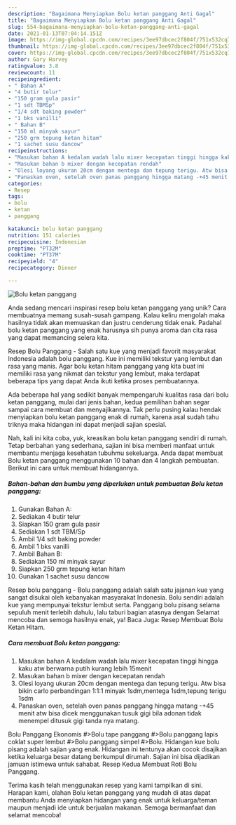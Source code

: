 ```yaml
---
description: "Bagaimana Menyiapkan Bolu ketan panggang Anti Gagal"
title: "Bagaimana Menyiapkan Bolu ketan panggang Anti Gagal"
slug: 554-bagaimana-menyiapkan-bolu-ketan-panggang-anti-gagal
date: 2021-01-13T07:04:14.151Z
image: https://img-global.cpcdn.com/recipes/3ee97dbcec2f804f/751x532cq70/bolu-ketan-panggang-foto-resep-utama.jpg
thumbnail: https://img-global.cpcdn.com/recipes/3ee97dbcec2f804f/751x532cq70/bolu-ketan-panggang-foto-resep-utama.jpg
cover: https://img-global.cpcdn.com/recipes/3ee97dbcec2f804f/751x532cq70/bolu-ketan-panggang-foto-resep-utama.jpg
author: Gary Harvey
ratingvalue: 3.8
reviewcount: 11
recipeingredient:
- " Bahan A"
- "4 butir telur"
- "150 gram gula pasir"
- "1 sdt TBMSp"
- "1/4 sdt baking powder"
- "1 bks vanilli"
- " Bahan B"
- "150 ml minyak sayur"
- "250 grm tepung ketan hitam"
- "1 sachet susu dancow"
recipeinstructions:
- "Masukan bahan A kedalam wadah lalu mixer kecepatan tinggi hingga kaku atw berwarna putih kurang lebih 15menit"
- "Masukan bahan b mixer dengan kecepatan rendah"
- "Olesi loyang ukuran 20cm dengan mentega dan tepung terigu. Atw bisa bikin carlo perbandingan 1:1:1 minyak 1sdm,mentega 1sdm,tepung terigu 1sdm"
- "Panaskan oven, setelah oven panas panggang hingga matang -+45 menit atw bisa dicek menggunakan tusuk gigi bila adonan tidak menempel ditusuk gigi tanda nya matang."
categories:
- Resep
tags:
- bolu
- ketan
- panggang

katakunci: bolu ketan panggang 
nutrition: 151 calories
recipecuisine: Indonesian
preptime: "PT32M"
cooktime: "PT37M"
recipeyield: "4"
recipecategory: Dinner

---
```



![Bolu ketan panggang](https://img-global.cpcdn.com/recipes/3ee97dbcec2f804f/751x532cq70/bolu-ketan-panggang-foto-resep-utama.jpg)

Anda sedang mencari inspirasi resep bolu ketan panggang yang unik? Cara membuatnya memang susah-susah gampang. Kalau keliru mengolah maka hasilnya tidak akan memuaskan dan justru cenderung tidak enak. Padahal bolu ketan panggang yang enak harusnya sih punya aroma dan cita rasa yang dapat memancing selera kita.

Resep Bolu Panggang - Salah satu kue yang menjadi favorit masyarakat Indonesia adalah bolu panggang. Kue ini memiliki tekstur yang lembut dan rasa yang manis. Agar bolu ketan hitam panggang yang kita buat ini memiliki rasa yang nikmat dan tekstur yang lembut, maka terdapat beberapa tips yang dapat Anda ikuti ketika proses pembuatannya.

Ada beberapa hal yang sedikit banyak mempengaruhi kualitas rasa dari bolu ketan panggang, mulai dari jenis bahan, kedua pemilihan bahan segar sampai cara membuat dan menyajikannya. Tak perlu pusing kalau hendak menyiapkan bolu ketan panggang enak di rumah, karena asal sudah tahu triknya maka hidangan ini dapat menjadi sajian spesial.


Nah, kali ini kita coba, yuk, kreasikan bolu ketan panggang sendiri di rumah. Tetap berbahan yang sederhana, sajian ini bisa memberi manfaat untuk membantu menjaga kesehatan tubuhmu sekeluarga. Anda dapat membuat Bolu ketan panggang menggunakan 10 bahan dan 4 langkah pembuatan. Berikut ini cara untuk membuat hidangannya.

<!--inarticleads1-->

##### Bahan-bahan dan bumbu yang diperlukan untuk pembuatan Bolu ketan panggang:

1. Gunakan  Bahan A:
1. Sediakan 4 butir telur
1. Siapkan 150 gram gula pasir
1. Sediakan 1 sdt TBM/Sp
1. Ambil 1/4 sdt baking powder
1. Ambil 1 bks vanilli
1. Ambil  Bahan B:
1. Sediakan 150 ml minyak sayur
1. Siapkan 250 grm tepung ketan hitam
1. Gunakan 1 sachet susu dancow


Resep bolu panggang - Bolu panggang adalah salah satu jajanan kue yang sangat disukai oleh kebanyakan masyarakat Indonesia. Bolu sendiri adalah kue yang mempunyai tekstur lembut serta. Panggang bolu pisang selama sepuluh menit terlebih dahulu, lalu taburi bagian atasnya dengan Selamat mencoba dan semoga hasilnya enak, ya! Baca Juga: Resep Membuat Bolu Ketan Hitam. 

<!--inarticleads2-->

##### Cara membuat Bolu ketan panggang:

1. Masukan bahan A kedalam wadah lalu mixer kecepatan tinggi hingga kaku atw berwarna putih kurang lebih 15menit
1. Masukan bahan b mixer dengan kecepatan rendah
1. Olesi loyang ukuran 20cm dengan mentega dan tepung terigu. Atw bisa bikin carlo perbandingan 1:1:1 minyak 1sdm,mentega 1sdm,tepung terigu 1sdm
1. Panaskan oven, setelah oven panas panggang hingga matang -+45 menit atw bisa dicek menggunakan tusuk gigi bila adonan tidak menempel ditusuk gigi tanda nya matang.


Bolu Panggang Ekonomis #&gt;Bolu tape panggang #&gt;Bolu panggang lapis coklat super lembut #&gt;Bolu panggang simpel #&gt;Bolu. Hidangan kue bolu pisang adalah sajian yang enak. Hidangan ini tentunya akan cocok disajikan ketika keluarga besar datang berkumpul dirumah. Sajian ini bisa dijadikan jamuan istimewa untuk sahabat. Resep Kedua Membuat Roti Bolu Panggang. 

Terima kasih telah menggunakan resep yang kami tampilkan di sini. Harapan kami, olahan Bolu ketan panggang yang mudah di atas dapat membantu Anda menyiapkan hidangan yang enak untuk keluarga/teman maupun menjadi ide untuk berjualan makanan. Semoga bermanfaat dan selamat mencoba!
